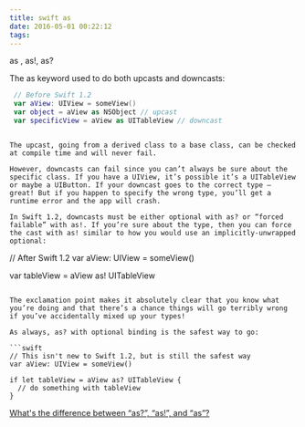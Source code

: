 ```yaml
---
title: swift as
date: 2016-05-01 00:22:12
tags:
---
```


as , as!, as?

The as keyword used to do both upcasts and downcasts:

```swift
 // Before Swift 1.2
 var aView: UIView = someView()
 var object = aView as NSObject // upcast 
 var specificView = aView as UITableView // downcast
```
```

The upcast, going from a derived class to a base class, can be checked at compile time and will never fail.

However, downcasts can fail since you can’t always be sure about the specific class. If you have a UIView, it’s possible it’s a UITableView or maybe a UIButton. If your downcast goes to the correct type – great! But if you happen to specify the wrong type, you’ll get a runtime error and the app will crash.

In Swift 1.2, downcasts must be either optional with as? or “forced failable” with as!. If you’re sure about the type, then you can force the cast with as! similar to how you would use an implicitly-unwrapped optional:

```
// After Swift 1.2
var aView: UIView = someView()

var tableView = aView as! UITableView
```

The exclamation point makes it absolutely clear that you know what you’re doing and that there’s a chance things will go terribly wrong if you’ve accidentally mixed up your types!

As always, as? with optional binding is the safest way to go:

​```swift
// This isn't new to Swift 1.2, but is still the safest way
var aView: UIView = someView()

if let tableView = aView as? UITableView {
  // do something with tableView
}
```

[What's the difference between “as?”, “as!”, and “as”?](http://stackoverflow.com/questions/29637974/whats-the-difference-between-as-as-and-as)



